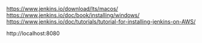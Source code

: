 https://www.jenkins.io/download/lts/macos/
https://www.jenkins.io/doc/book/installing/windows/
https://www.jenkins.io/doc/tutorials/tutorial-for-installing-jenkins-on-AWS/


http://localhost:8080